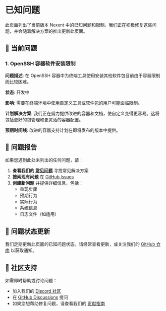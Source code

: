 # 已知问题

此页面列出了当前版本 Nexent 中的已知问题和限制。我们正在积极修复这些问题，并会随着解决方案的推出更新此页面。

## 🐛 当前问题

### 1. OpenSSH 容器软件安装限制

**问题描述**: 在 OpenSSH 容器中为终端工具使用安装其他软件包目前由于容器限制而比较困难。

**状态**: 开发中

**影响**: 需要在终端环境中使用自定义工具或软件包的用户可能面临限制。

**计划解决方案**: 我们正在努力提供改进的容器和文档，使自定义变得更容易。这将包括更好的包管理和更灵活的容器配置。

**预期时间线**: 改进的容器支持计划在即将发布的版本中提供。

## 📝 问题报告

如果您遇到此处未列出的任何问题，请：

1. **查看我们的 [常见问题](./faq)** 寻找常见解决方案
2. **搜索现有问题** 在 [GitHub Issues](https://github.com/ModelEngine-Group/nexent/issues)
3. **创建新问题** 并提供详细信息，包括：
   - 重现步骤
   - 预期行为
   - 实际行为
   - 系统信息
   - 日志文件（如适用）

## 🔄 问题状态更新

我们定期更新此页面的已知问题状态。请经常查看更新，或关注我们的 [GitHub 仓库](https://github.com/ModelEngine-Group/nexent) 以获取通知。

## 💬 社区支持

如需即时帮助或讨论问题：
- 加入我们的 [Discord 社区](https://discord.gg/tb5H3S3wyv)
- 在 [GitHub Discussions](https://github.com/ModelEngine-Group/nexent/discussions) 提问
- 如果您想帮助修复问题，请查看我们的 [贡献指南](./contributing)